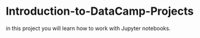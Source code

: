 # Introduction-to-DataCamp-Projects
in this project you will learn how to work with Jupyter notebooks.
